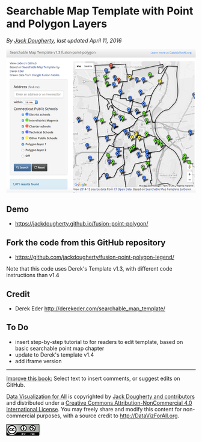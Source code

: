 # Searchable Map Template with Point and Polygon Layers

*By [Jack Dougherty](../../introduction/who.md), last updated April 11, 2016*

![](fusion-point-polygon.png)

## Demo
- https://jackdougherty.github.io/fusion-point-polygon/

## Fork the code from this GitHub repository
- https://github.com/jackdougherty/fusion-point-polygon-legend/

Note that this code uses Derek's Template v1.3, with different code instructions than v1.4

## Credit
- Derek Eder http://derekeder.com/searchable_map_template/

## To Do
- insert step-by-step tutorial to for readers to edit template, based on basic searchable point map chapter
- update to Derek's template v1.4
- add iframe version




---



[Improve this book:](../../gitbook/improve.md) Select text to insert comments, or suggest edits on GitHub.

[Data Visualization for All](http://datavizforall.org)
is copyrighted by [Jack Dougherty and contributors](../../introduction/who.md)
and distributed under a [Creative Commons Attribution-NonCommercial 4.0 International License](http://creativecommons.org/licenses/by-nc/4.0). You may freely share and modify this content for non-commercial purposes, with a source credit to http://DataVizForAll.org.

![Creative Commons by-nc image](../../cc-by-nc.png)
